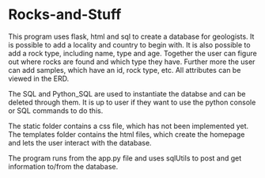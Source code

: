 # Rocks-and-Stuff
This program uses flask, html and sql to create a database for geologists. It is possible to add a locality and country to begin with. It is also possible to add a rock type, including name, type and age. Together the user can figure out where rocks are found and which type they have. Further more the user can add samples, which have an id, rock type, etc. All attributes can be viewed in the ERD.<br />

The SQL and Python_SQL are used to instantiate the databse and can be deleted through them. It is up to user if they want to use the python console or SQL commands to do this.

The static folder contains a css file, which has not been implemented yet.
The templates folder contains the html files, which create the homepage and lets the user interact with the database. <br />

The program runs from the app.py file and uses sqlUtils to post and get information to/from the database.
